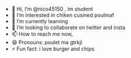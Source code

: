 - 👋 Hi, I’m @nico45150 , im student
- 👀 I’m interested in chiken cusined poulmaf
- 🌱 I’m currently learning 
- 💞️ I’m looking to collaborate on twitter and insta
- 📫 How to reach me now,
- 😄 Pronouns: poulet ma gtrkjl
- ⚡ Fun fact: i love burger and chips

<!---
nico45150/nico45150 is a ✨ special ✨ repository because its `README.md` (this file) appears on your GitHub profile.
You can click the Preview link to take a look at your changes.
--->
